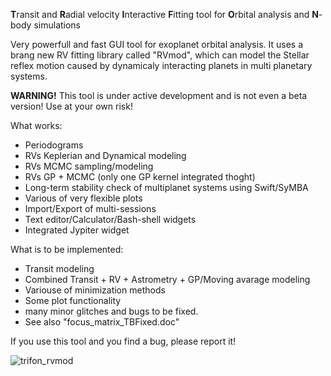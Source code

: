 
**T**ransit and **R**adial velocity **I**nteractive **F**itting tool for **O**rbital analysis and **N**-body simulations

Very powerfull and fast GUI tool for exoplanet orbital analysis. It uses a brang new RV fitting library called "RVmod", which can model the Stellar reflex motion caused by dynamicaly interacting planets in multi planetary systems.

**WARNING!** This tool is under active development and is not even a beta version! Use at your own risk!  

What works:
* Periodograms
* RVs Keplerian and Dynamical modeling 
* RVs MCMC sampling/modeling 
* RVs GP + MCMC (only one GP kernel integrated thoght)
* Long-term stability check of multiplanet systems using Swift/SyMBA
* Various of very flexible plots 
* Import/Export of multi-sessions 
* Text editor/Calculator/Bash-shell widgets
* Integrated Jypiter widget

What is to be implemented:

* Transit modeling
* Combined Transit + RV + Astrometry +  GP/Moving avarage modeling 
* Variouse of minimization methods
* Some plot functionality 
* many minor glitches and bugs to be fixed.
* See also "focus_matrix_TBFixed.doc"

If you use this tool and you find a bug, please report it!

![trifon_rvmod](https://user-images.githubusercontent.com/44244057/47589870-ccc4a400-d96a-11e8-8de0-3ea3ceed1a37.jpg)
